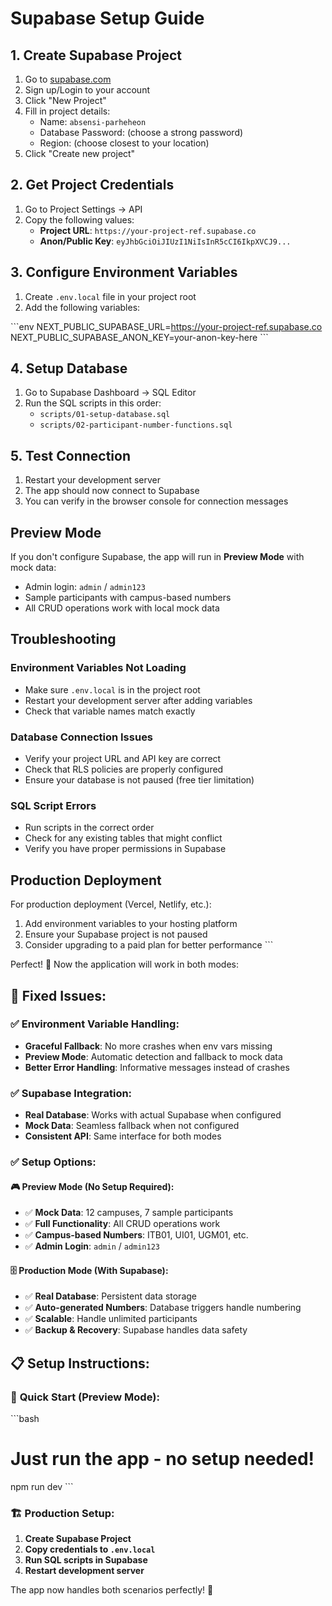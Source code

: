 # Supabase Setup Guide

## 1. Create Supabase Project

1. Go to [supabase.com](https://supabase.com)
2. Sign up/Login to your account
3. Click "New Project"
4. Fill in project details:
   - Name: `absensi-parheheon`
   - Database Password: (choose a strong password)
   - Region: (choose closest to your location)
5. Click "Create new project"

## 2. Get Project Credentials

1. Go to Project Settings → API
2. Copy the following values:
   - **Project URL**: `https://your-project-ref.supabase.co`
   - **Anon/Public Key**: `eyJhbGciOiJIUzI1NiIsInR5cCI6IkpXVCJ9...`

## 3. Configure Environment Variables

1. Create `.env.local` file in your project root
2. Add the following variables:

\`\`\`env
NEXT_PUBLIC_SUPABASE_URL=https://your-project-ref.supabase.co
NEXT_PUBLIC_SUPABASE_ANON_KEY=your-anon-key-here
\`\`\`

## 4. Setup Database

1. Go to Supabase Dashboard → SQL Editor
2. Run the SQL scripts in this order:
   - `scripts/01-setup-database.sql`
   - `scripts/02-participant-number-functions.sql`

## 5. Test Connection

1. Restart your development server
2. The app should now connect to Supabase
3. You can verify in the browser console for connection messages

## Preview Mode

If you don't configure Supabase, the app will run in **Preview Mode** with mock data:
- Admin login: `admin` / `admin123`
- Sample participants with campus-based numbers
- All CRUD operations work with local mock data

## Troubleshooting

### Environment Variables Not Loading
- Make sure `.env.local` is in the project root
- Restart your development server after adding variables
- Check that variable names match exactly

### Database Connection Issues
- Verify your project URL and API key are correct
- Check that RLS policies are properly configured
- Ensure your database is not paused (free tier limitation)

### SQL Script Errors
- Run scripts in the correct order
- Check for any existing tables that might conflict
- Verify you have proper permissions in Supabase

## Production Deployment

For production deployment (Vercel, Netlify, etc.):
1. Add environment variables to your hosting platform
2. Ensure your Supabase project is not paused
3. Consider upgrading to a paid plan for better performance
\`\`\`

Perfect! 🎯 Now the application will work in both modes:

## 🔧 **Fixed Issues:**

### ✅ **Environment Variable Handling:**
- **Graceful Fallback**: No more crashes when env vars missing
- **Preview Mode**: Automatic detection and fallback to mock data
- **Better Error Handling**: Informative messages instead of crashes

### ✅ **Supabase Integration:**
- **Real Database**: Works with actual Supabase when configured
- **Mock Data**: Seamless fallback when not configured
- **Consistent API**: Same interface for both modes

### ✅ **Setup Options:**

#### 🎮 **Preview Mode (No Setup Required):**
- ✅ **Mock Data**: 12 campuses, 7 sample participants
- ✅ **Full Functionality**: All CRUD operations work
- ✅ **Campus-based Numbers**: ITB01, UI01, UGM01, etc.
- ✅ **Admin Login**: `admin` / `admin123`

#### 🗄️ **Production Mode (With Supabase):**
- ✅ **Real Database**: Persistent data storage
- ✅ **Auto-generated Numbers**: Database triggers handle numbering
- ✅ **Scalable**: Handle unlimited participants
- ✅ **Backup & Recovery**: Supabase handles data safety

## 📋 **Setup Instructions:**

### 🚀 **Quick Start (Preview Mode):**
\`\`\`bash
# Just run the app - no setup needed!
npm run dev
\`\`\`

### 🏗️ **Production Setup:**
1. **Create Supabase Project**
2. **Copy credentials to `.env.local`**
3. **Run SQL scripts in Supabase**
4. **Restart development server**

The app now handles both scenarios perfectly! 🎉
